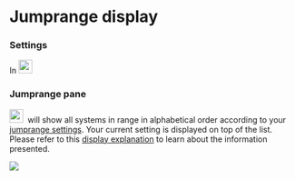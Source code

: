 # Jumprange display
### Settings
In <img src="https://raw.githubusercontent.com/Risingson/eedocs/master/docs/images/set.png" width="24" height="24">
### Jumprange pane
<img src="https://raw.githubusercontent.com/Risingson/eedocs/master/docs/images/jmp.png" width="24" height="24"> &nbsp;will show all systems in range in alphabetical order according to your [jumprange settings](https://eveeye.readthedocs.io/en/latest/ui/settings/#display-jumprange). Your current setting is displayed on top of the list. Please refer to this [display explanation](https://eveeye.readthedocs.io/en/latest/navigation/route/) to learn about the information presented.

<img src="https://raw.githubusercontent.com/Risingson/eedocs/master/docs/images/jumprange.png">
<!--stackedit_data:
eyJoaXN0b3J5IjpbMTg0NTg5MDE5MSwtNzk3MTc5OTkwLC0xMT
c5MTMzMjIsMTAwNzM5NjgwM119
-->